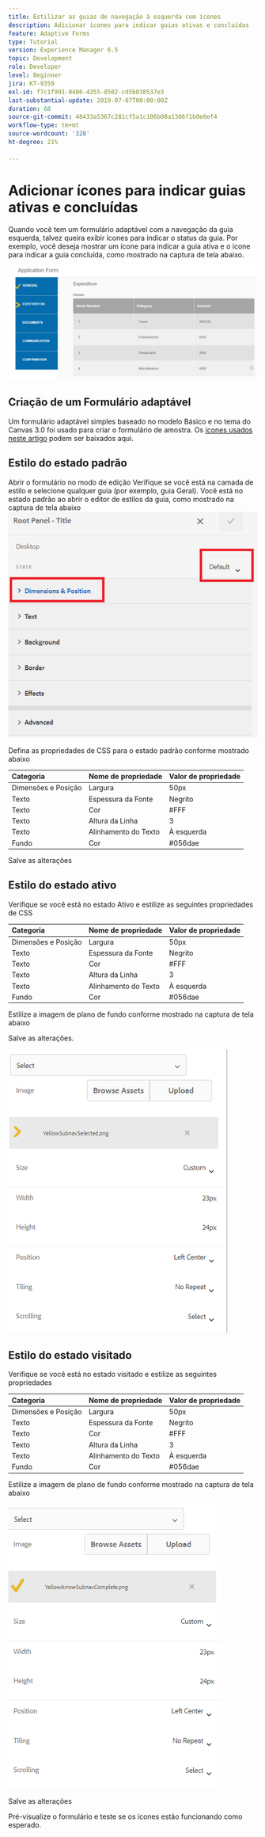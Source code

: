 ```yaml
---
title: Estilizar as guias de navegação à esquerda com ícones
description: Adicionar ícones para indicar guias ativas e concluídas
feature: Adaptive Forms
type: Tutorial
version: Experience Manager 6.5
topic: Development
role: Developer
level: Beginner
jira: KT-9359
exl-id: f7c1f991-0486-4355-8502-cd5b038537e3
last-substantial-update: 2019-07-07T00:00:00Z
duration: 68
source-git-commit: 48433a5367c281cf5a1c106b08a1306f1b0e8ef4
workflow-type: tm+mt
source-wordcount: '328'
ht-degree: 21%

---
```


# Adicionar ícones para indicar guias ativas e concluídas

Quando você tem um formulário adaptável com a navegação da guia esquerda, talvez queira exibir ícones para indicar o status da guia. Por exemplo, você deseja mostrar um ícone para indicar a guia ativa e o ícone para indicar a guia concluída, como mostrado na captura de tela abaixo.

![espaçamento da barra de ferramentas](assets/active-completed.png)

## Criação de um Formulário adaptável

Um formulário adaptável simples baseado no modelo Básico e no tema do Canvas 3.0 foi usado para criar o formulário de amostra.
Os [ícones usados neste artigo](assets/icons.zip) podem ser baixados aqui.


## Estilo do estado padrão

Abrir o formulário no modo de edição
Verifique se você está na camada de estilo e selecione qualquer guia (por exemplo, guia Geral).
Você está no estado padrão ao abrir o editor de estilos da guia, como mostrado na captura de tela abaixo
![guia de navegação](assets/navigation-tab.png)

Defina as propriedades de CSS para o estado padrão conforme mostrado abaixo

| Categoria | Nome de propriedade | Valor de propriedade |
|:---|:---|:---|
| Dimensões e Posição | Largura | 50px |
| Texto | Espessura da Fonte | Negrito |
| Texto | Cor | #FFF |
| Texto | Altura da Linha | 3 |
| Texto | Alinhamento do Texto | À esquerda |
| Fundo | Cor | #056dae |

Salve as alterações

## Estilo do estado ativo

Verifique se você está no estado Ativo e estilize as seguintes propriedades de CSS

| Categoria | Nome de propriedade | Valor de propriedade |
|:---|:---|:---|
| Dimensões e Posição | Largura | 50px |
| Texto | Espessura da Fonte | Negrito |
| Texto | Cor | #FFF |
| Texto | Altura da Linha | 3 |
| Texto | Alinhamento do Texto | À esquerda |
| Fundo | Cor | #056dae |

Estilize a imagem de plano de fundo conforme mostrado na captura de tela abaixo

Salve as alterações.



![estado ativo](assets/active-state.png)

## Estilo do estado visitado

Verifique se você está no estado visitado e estilize as seguintes propriedades

| Categoria | Nome de propriedade | Valor de propriedade |
|:---|:---|:---|
| Dimensões e Posição | Largura | 50px |
| Texto | Espessura da Fonte | Negrito |
| Texto | Cor | #FFF |
| Texto | Altura da Linha | 3 |
| Texto | Alinhamento do Texto | À esquerda |
| Fundo | Cor | #056dae |

Estilize a imagem de plano de fundo conforme mostrado na captura de tela abaixo


![estado visitado](assets/visited-state.png)

Salve as alterações

Pré-visualize o formulário e teste se os ícones estão funcionando como esperado.

